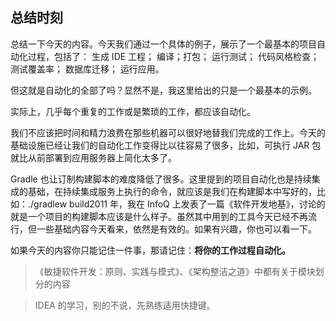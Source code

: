 ## 总结时刻
总结一下今天的内容。今天我们通过一个具体的例子，展示了一个最基本的项目自动化过程，包括了：
生成 IDE 工程；
编译；打包；
运行测试；
代码风格检查；
测试覆盖率；
数据库迁移；
运行应用。

但这就是自动化的全部了吗？显然不是，我这里给出的只是一个最基本的示例。

实际上，几乎每个重复的工作或是繁琐的工作，都应该自动化。

我们不应该把时间和精力浪费在那些机器可以很好地替我们完成的工作上。今天的基础设施已经让我们的自动化工作变得比以往容易了很多，比如，可执行 JAR 包就比从前部署到应用服务器上简化太多了。

Gradle 也让订制构建脚本的难度降低了很多。这里提到的项目自动化也是持续集成的基础，在持续集成服务上执行的命令，就应该是我们在构建脚本中写好的，比如：./gradlew build2011 年，我在 InfoQ 上发表了一篇《软件开发地基》，讨论的就是一个项目的构建脚本应该是什么样子。虽然其中用到的工具今天已经不再流行，但一些基础内容今天看来，依然是有效的。如果有兴趣，你也可以看一下。

如果今天的内容你只能记住一件事，那请记住：**将你的工作过程自动化。**





> 《敏捷软件开发：原则、实践与模式》、《架构整洁之道》中都有关于模块划分的内容

>IDEA 的学习，别的不说，先熟练适用快捷键。



